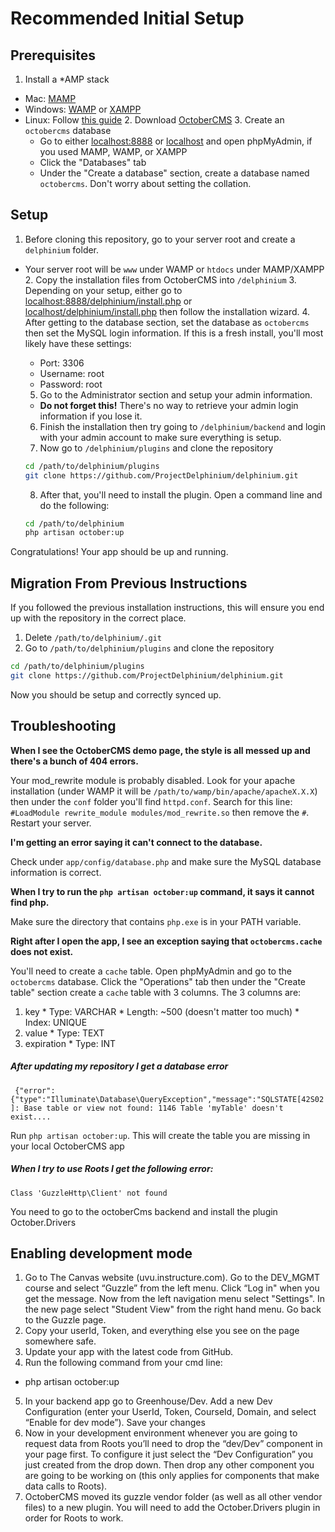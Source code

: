 # Recommended Initial Setup

## Prerequisites

  1. Install a *AMP stack
* Mac: [MAMP](http://www.mamp.info/en/downloads/)
* Windows: [WAMP](http://www.wampserver.com/en/) or [XAMPP](https://www.apachefriends.org/download.html)
* Linux: Follow [this guide](https://www.digitalocean.com/community/tutorials/how-to-install-linux-apache-mysql-php-lamp-stack-on-ubuntu)
  2. Download [OctoberCMS](https://octobercms.com/)
  3. Create an `octobercms` database
    * Go to either [localhost:8888](http://localhost:8888) or [localhost](http://localhost) and open phpMyAdmin, if you used MAMP, WAMP, or XAMPP
    * Click the "Databases" tab
    * Under the "Create a database" section, create a database named `octobercms`. Don't worry about setting the collation.

## Setup

  1. Before cloning this repository, go to your server root and create a `delphinium` folder.
* Your server root will be `www` under WAMP or `htdocs` under MAMP/XAMPP
  2.  Copy the installation files from OctoberCMS into `/delphinium`
  3. Depending on your setup, either go to [localhost:8888/delphinium/install.php](http://localhost:8888/delphinium/install.php) or [localhost/delphinium/install.php](http://localhost/delphinium/install.php) then follow the installation wizard.
  4. After getting to the database section, set the database as `octobercms` then set the MySQL login information. If this is a fresh install, you'll most likely have these settings:
    * Port: 3306
    * Username: root
    * Password: root
  5. Go to the Administrator section and setup your admin information.
    * **Do not forget this!** There's no way to retrieve your admin login information if you lose it.
  6. Finish the installation then try going to `/delphinium/backend` and login with your admin account to make sure everything is setup.
  7. Now go to `/delphinium/plugins` and clone the repository

    ```bash
    cd /path/to/delphinium/plugins
    git clone https://github.com/ProjectDelphinium/delphinium.git
    ```
  8. After that, you'll need to install the plugin. Open a command line and do the following:

    ```bash
    cd /path/to/delphinium
    php artisan october:up
    ```

Congratulations! Your app should be up and running.

## Migration From Previous Instructions

If you followed the previous installation instructions, this will ensure you end up with the repository in the correct place.

  1. Delete `/path/to/delphinium/.git`
  2. Go to `/path/to/delphinium/plugins` and clone the repository

  ```bash
  cd /path/to/delphinium/plugins
  git clone https://github.com/ProjectDelphinium/delphinium.git
  ```

Now you should be setup and correctly synced up.

## Troubleshooting

**When I see the OctoberCMS demo page, the style is all messed up and there's a bunch of 404 errors.**

Your mod_rewrite module is probably disabled. Look for your apache installation (under WAMP it will be `/path/to/wamp/bin/apache/apacheX.X.X`) then under the `conf` folder you'll find `httpd.conf`. Search for this line:  `#LoadModule rewrite_module modules/mod_rewrite.so` then remove the `#`. Restart your server.

**I'm getting an error saying it can't connect to the database.**

Check under `app/config/database.php` and make sure the MySQL database information is correct.

**When I try to run the `php artisan october:up` command, it says it cannot find php.**

Make sure the directory that contains `php.exe` is in your PATH variable.

**Right after I open the app, I see an exception saying that `octobercms.cache` does not exist.**

You'll need to create a `cache` table. Open phpMyAdmin and go to the `octobercms` database. Click the "Operations" tab then under the "Create table" section create a `cache` table with 3 columns. The 3 columns are:

  1. key
    * Type: VARCHAR
    * Length: ~500 (doesn't matter too much)
    * Index: UNIQUE
  2. value
    * Type: TEXT
  3.   expiration
    * Type: INT

##### After updating my repository I get a database error 

 ` {"error":{"type":"Illuminate\Database\QueryException","message":"SQLSTATE[42S02]: Base table or view not found: 1146 Table 'myTable' doesn't exist....`

Run `php artisan october:up`. This will create the table you are missing in your local OctoberCMS app

##### When I try to use Roots I get the following error:
`Class 'GuzzleHttp\Client' not found`

You need to go to the octoberCms backend and install the plugin October.Drivers

## Enabling development mode

1. Go to The Canvas website (uvu.instructure.com). Go to the DEV_MGMT course and select “Guzzle” from the left menu. Click “Log in" when you get the message. Now from the left navigation menu select "Settings". In the new page select "Student View" from the right hand menu. Go back to the Guzzle page.
2. Copy your userId, Token, and everything else you see on the page somewhere safe.
3. Update your app with the latest code from GitHub.
4. Run the following command from your cmd line: 
* php artisan october:up
5. In your backend app go to Greenhouse/Dev. Add a new Dev Configuration (enter your UserId, Token, CourseId, Domain, and  select “Enable for dev mode”). Save your changes
6. Now in your development environment whenever you are going to request data from Roots you’ll need to drop the “dev/Dev” component in your page first.  To configure it just select the “Dev Configuration” you just created from the drop down. Then drop any other component you are going to be working on (this only applies for components that make data calls to Roots).
7. OctoberCMS moved its guzzle vendor folder (as well as all other vendor files) to a new plugin. You will need to add the October.Drivers plugin in order for Roots to work.
